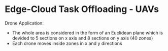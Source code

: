 # Edge-Cloud Task Offloading - UAVs

Drone Application:

- The whole area is considered in the form of an Euclidean plane which is devided to 5 sections on x axis and 8 sections on y axis (40 zones)
- Each drone moves inside zones in x and y directions